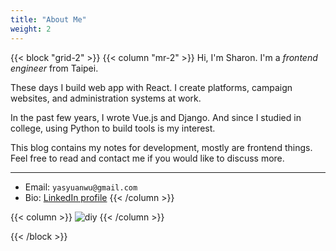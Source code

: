 ```yaml
---
title: "About Me"
weight: 2
---
```


{{< block "grid-2" >}}
{{< column "mr-2" >}}
Hi, I'm Sharon. I'm a _frontend engineer_ from Taipei.

These days I build web app with React. I create platforms, campaign websites, and administration systems at work.

In the past few years, I wrote Vue.js and Django. And since I studied in college, using Python to build tools is my interest.

This blog contains my notes for development, mostly are frontend things. Feel free to read and contact me if you would like to discuss more.

---

- Email: `yasyuanwu@gmail.com`
- Bio: [LinkedIn profile](https://www.linkedin.com/in/yasyuanwu/)
{{< /column >}}

{{< column >}}
![diy](/images/about.jpg)
{{< /column >}}

{{< /block >}}
